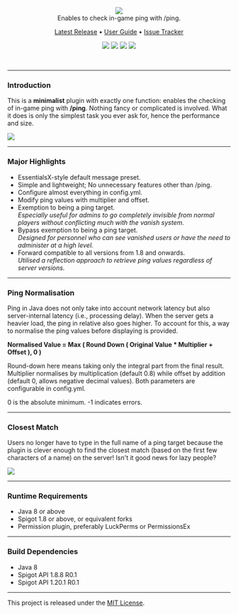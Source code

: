 <br><br>
<p align="center"><img src="https://i.imgur.com/BM3lYc1.png"><br>
Enables to check in-game ping with /ping.</p>

<p align="center">
    <a href="https://github.com/denniemok/Slash-Ping/releases">Latest Release</a> •
    <a href="https://github.com/denniemok/Slash-Ping/wiki">User Guide</a> •
    <a href="https://github.com/denniemok/Slash-Ping/issues">Issue Tracker</a>
</p>

<p align="center">
    <img src="https://img.shields.io/badge/Version-1.0.5-green"> <img src="https://img.shields.io/badge/Spigot-1.8+-lightgrey"> <img src="https://img.shields.io/badge/License-MIT-blue"> <img src="https://img.shields.io/badge/Language-Java-yellow">
</p><br>

<hr>

### Introduction
This is a **minimalist** plugin with exactly one function: enables the checking of in-game ping with **/ping**. Nothing fancy or complicated is involved. What it does is only the simplest task you ever ask for, hence the performance and size. <br>

<img src="https://i.imgur.com/DfEwsZ1.png"><br>

<hr>

### Major Highlights
- EssentialsX-style default message preset.
- Simple and lightweight; No unnecessary features other than /ping.
- Configure almost everything in config.yml.
- Modify ping values with multiplier and offset.
- Exemption to being a ping target.<br>
_Especially useful for admins to go completely invisible from normal players without conflicting much with the vanish system._
- Bypass exemption to being a ping target. <br>
_Designed for personnel who can see vanished users or have the need to administer at a high level._
- Forward compatible to all versions from 1.8 and onwards.<br>
_Utilised a reflection approach to retrieve ping values regardless of server versions._ <br>

<hr>

### Ping Normalisation

Ping in Java does not only take into account network latency but also server-internal latency (i.e., processing delay). When the server gets a heavier load, the ping in relative also goes higher. To account for this, a way to normalise the ping values before displaying is provided.

**Normalised Value = Max ( Round Down ( Original Value * Multiplier + Offset ), 0 )**

Round-down here means taking only the integral part from the final result. Multiplier normalises by multiplication (default 0.8) while offset by addition (default 0, allows negative decimal values). Both parameters are configurable in config.yml. <p>

0 is the absolute minimum. -1 indicates errors. <br>

<hr>

### Closest Match

Users no longer have to type in the full name of a ping target because the plugin is clever enough to find the closest match (based on the first few characters of a name) on the server! Isn't it good news for lazy people?

<img src="https://i.imgur.com/P8V5qAu.png"><br>

<hr>

### Runtime Requirements
- Java 8 or above
- Spigot 1.8 or above, or equivalent forks
- Permission plugin, preferably LuckPerms or PermissionsEx <br>

<hr>

### Build Dependencies
- Java 8
- Spigot API 1.8.8 R0.1
- Spigot API 1.20.1 R0.1<br>

<hr>

This project is released under the [MIT License](https://opensource.org/license/mit/).

